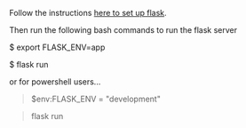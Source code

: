 Follow the instructions [here to set up flask](https://flask.palletsprojects.com/en/2.0.x/installation/).


Then run the following bash commands to run the flask server

$ export FLASK_ENV=app

$ flask run


or for powershell users...

> $env:FLASK_ENV = "development"

> flask run
